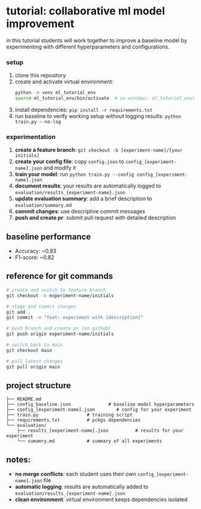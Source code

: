 # tutorial: collaborative ml model improvement

in this tutorial students will work together to improve a baseline model by experimenting with different hyperparameters and configurations.



### setup
1. clone this repository
2. create and activate virtual environment:
   ```bash
   python -m venv ml_tutorial_env
   source ml_tutorial_env/bin/activate  # on windows: ml_tutorial_env\Scripts\activate
   ```
3. install dependencies: `pip install -r requirements.txt`
4. run baseline to verify working setup without logging results: `python train.py --no-log` 

### experimentation 
1. **create a feature branch**: `git checkout -b [experiment-name]/[your initials]`
2. **create your config file**: copy `config.json` to `config_[experiment-name].json` and modify it
3. **train your model**: run `python train.py --config config_[experiment-name].json`
4. **document results**: your results are automatically logged to `evaluation/results_{experiment-name}.json`
5. **update evaluation summary**: add a brief description to `evaluation/summary.md`
6. **commit changes**: use descriptive commit messages
7. **push and create pr**: submit pull request with detailed description




## baseline performance
- Accuracy: ~0.83
- F1-score: ~0.82


## reference for git commands
```bash
# create and switch to feature branch
git checkout -b experiment-name/initials

# stage and commit changes
git add .
git commit -m "feat: experiment with [description]"

# push branch and create pr (on github)
git push origin experiment-name/initials

# switch back to main
git checkout main

# pull latest changes
git pull origin main
```

## project structure
```
├── README.md                 
├── config_baseline.json              # baseline model hyperparameters
├── config_[experiment-name].json        # config for your experiment
├── train.py                  # training script
├── requirements.txt          # pckgs dependencies
└── evaluation/
    ├── results_[experiment-name].json          # results for your experiment
    └── sumamry.md            # summary of all experiments
```



## notes:
- **no merge conflicts**: each student uses their own `config_[experiment-name].json` file
- **automatic logging**: results are automatically added to `evaluation/results_[experiment-name].json`  
- **clean environment**: virtual environment keeps dependencies isolated